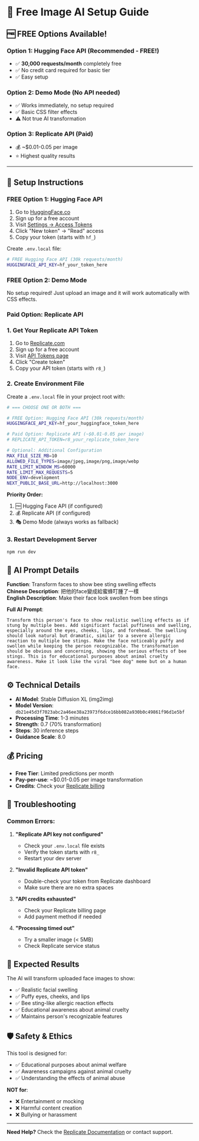 # 🐝 Free Image AI Setup Guide

## 🆓 FREE Options Available!

### Option 1: **Hugging Face API** (Recommended - FREE!)
- ✅ **30,000 requests/month** completely free
- ✅ No credit card required for basic tier
- ✅ Easy setup

### Option 2: **Demo Mode** (No API needed)
- ✅ Works immediately, no setup required
- ✅ Basic CSS filter effects
- ⚠️ Not true AI transformation

### Option 3: **Replicate API** (Paid)
- 💰 ~$0.01-0.05 per image
- ⭐ Highest quality results

---

## 🚀 Setup Instructions

### FREE Option 1: Hugging Face API

1. Go to [HuggingFace.co](https://huggingface.co/)
2. Sign up for a free account
3. Visit [Settings → Access Tokens](https://huggingface.co/settings/tokens)
4. Click "New token" → "Read" access
5. Copy your token (starts with `hf_`)

Create `.env.local` file:
```bash
# FREE Hugging Face API (30k requests/month)
HUGGINGFACE_API_KEY=hf_your_token_here
```

### FREE Option 2: Demo Mode
No setup required! Just upload an image and it will work automatically with CSS effects.

### Paid Option: Replicate API

### 1. Get Your Replicate API Token

1. Go to [Replicate.com](https://replicate.com/)
2. Sign up for a free account
3. Visit [API Tokens page](https://replicate.com/account/api-tokens)
4. Click "Create token"
5. Copy your API token (starts with `r8_`)

### 2. Create Environment File

Create a `.env.local` file in your project root with:

```bash
# === CHOOSE ONE OR BOTH ===

# FREE Option: Hugging Face API (30k requests/month)
HUGGINGFACE_API_KEY=hf_your_huggingface_token_here

# Paid Option: Replicate API (~$0.01-0.05 per image)
# REPLICATE_API_TOKEN=r8_your_replicate_token_here

# Optional: Additional Configuration
MAX_FILE_SIZE_MB=10
ALLOWED_FILE_TYPES=image/jpeg,image/png,image/webp
RATE_LIMIT_WINDOW_MS=60000
RATE_LIMIT_MAX_REQUESTS=5
NODE_ENV=development
NEXT_PUBLIC_BASE_URL=http://localhost:3000
```

**Priority Order:**
1. 🆓 Hugging Face API (if configured)
2. 💰 Replicate API (if configured)
3. 🎭 Demo Mode (always works as fallback)

### 3. Restart Development Server

```bash
npm run dev
```

## 🤖 AI Prompt Details

**Function**: Transform faces to show bee sting swelling effects  
**Chinese Description**: 把他的face變成給蜜蜂叮腫了一樣  
**English Description**: Make their face look swollen from bee stings  

**Full AI Prompt**:
```
Transform this person's face to show realistic swelling effects as if stung by multiple bees. Add significant facial puffiness and swelling, especially around the eyes, cheeks, lips, and forehead. The swelling should look natural but dramatic, similar to a severe allergic reaction to multiple bee stings. Make the face noticeably puffy and swollen while keeping the person recognizable. The transformation should be obvious and concerning, showing the serious effects of bee stings. This is for educational purposes about animal cruelty awareness. Make it look like the viral "bee dog" meme but on a human face.
```

## ⚙️ Technical Details

- **AI Model**: Stable Diffusion XL (img2img)
- **Model Version**: `db21e45d3f7023abc2a46ee38a23973f6dce16bb082a930b0c49861f96d1e5bf`
- **Processing Time**: 1-3 minutes
- **Strength**: 0.7 (70% transformation)
- **Steps**: 30 inference steps
- **Guidance Scale**: 8.0

## 💰 Pricing

- **Free Tier**: Limited predictions per month
- **Pay-per-use**: ~$0.01-0.05 per image transformation
- **Credits**: Check your [Replicate billing](https://replicate.com/account/billing)

## 🔧 Troubleshooting

### Common Errors:

1. **"Replicate API key not configured"**
   - Check your `.env.local` file exists
   - Verify the token starts with `r8_`
   - Restart your dev server

2. **"Invalid Replicate API token"**
   - Double-check your token from Replicate dashboard
   - Make sure there are no extra spaces

3. **"API credits exhausted"**
   - Check your Replicate billing page
   - Add payment method if needed

4. **"Processing timed out"**
   - Try a smaller image (< 5MB)
   - Check Replicate service status

## 🎯 Expected Results

The AI will transform uploaded face images to show:
- ✅ Realistic facial swelling
- ✅ Puffy eyes, cheeks, and lips
- ✅ Bee sting-like allergic reaction effects
- ✅ Educational awareness about animal cruelty
- ✅ Maintains person's recognizable features

## 🛡️ Safety & Ethics

This tool is designed for:
- ✅ Educational purposes about animal welfare
- ✅ Awareness campaigns against animal cruelty
- ✅ Understanding the effects of animal abuse

**NOT for**:
- ❌ Entertainment or mocking
- ❌ Harmful content creation
- ❌ Bullying or harassment

---

**Need Help?** Check the [Replicate Documentation](https://replicate.com/docs) or contact support. 
